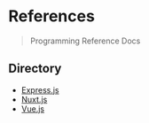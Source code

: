 # References

> Programming Reference Docs

## Directory
* [Express.js](./docs/expressjs.md)
* [Nuxt.js](./docs/nuxtjs.md)
* [Vue.js](./docs/vuejs.md)
